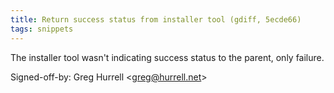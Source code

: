 ```yaml
---
title: Return success status from installer tool (gdiff, 5ecde66)
tags: snippets
---
```


The installer tool wasn't indicating success status to the parent, only failure.

Signed-off-by: Greg Hurrell &lt;greg@hurrell.net&gt;
